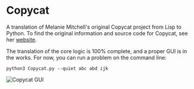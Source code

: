 # Copycat

A translation of Melanie Mitchell's original Copycat project from Lisp to
Python. To find the original information and source code for Copycat, see her
[website](http://web.cecs.pdx.edu/~mm/).

The translation of the core logic is 100% complete, and a proper GUI is in the works. For now, you can run a problem on the command line:

```
python3 Copycat.py --quiet abc abd ijk
```

![Copycat GUI](http://i.imgur.com/lHMwn.png)
